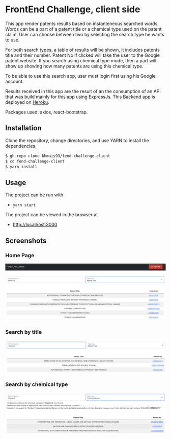 # FrontEnd Challenge, client side

This app render patents results based on instanteneous searched words. Words can be a part of a patent title or a chemical type used on the patent claim. User can choose between two by selecting the search type he wants to use.

For both search types, a table of results will be shown, it includes patents title and their number. Patent No if clicked will take the user to the Google patent website.
If you search using chemical type mode, then a part will show up showing how many patents are using this chemical type.

To be able to use this search app, user must login first using his Google account.

Results received in this app are the result of an the consumption of an API that was build mainly for this app using ExpressJs. This Backend app is deployed on [Heroku](https://fend-challenge.herokuapp.com/api/v1/patents).

Packages used: axios, react-bootstrap.

## Installation

Clone the repository, change directories, and use YARN to install the dependencies.

```bash
$ gh repo clone khmais93/fend-challenge-client
$ cd fend-challenge-client
$ yarn install
```

## Usage

The project can be run with

- `yarn start`

The project can be viewed in the browser at

- [http://localhost:3000](http://localhost:3000)

## Screenshots

### Home Page

!['Home page'](./docs/images/homePage.png)

### Search by title

!['Patent title'](./docs/images/patentTitle.png)

### Search by chemical type

!['Chemcial type'](./docs/images/chemicalType.png)
